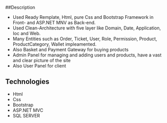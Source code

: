 ##Description

- Used Ready Remplate, Html, pure Css and Bootstrap Framework in Front- and ASP.NET MNV as Back-end.
- Used Clean-Architecture with five layer like Domain, Date, Application, Ioc and Web.
- Many Entities such as Order, Ticket, User, Role, Permission, Product, ProductCategory, Wallet impleamented.
- Also Basket and Payment Gateway for buying products
- Admin Panel for managing and adding users and products, have a vast and clear picture of the site 
- Also User Panel for client 

## Technologies

- Html
- Css
- Bootstrap
- ASP.NET MVC
- SQL SERVER

